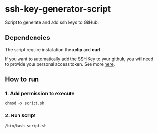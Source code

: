 # ssh-key-generator-script

Script to generate and add ssh keys to GitHub.

## Dependencies

The script require installation the **xclip** and **curl**.

If you want to automatically add the SSH Key to your github, you will need to provide your personal access token. See more [here](https://docs.github.com/en/authentication/keeping-your-account-and-data-secure/creating-a-personal-access-token).

## How to run

### 1. Add permission to execute

```console
chmod -x script.sh
```

### 2. Run script

```console
/bin/bash script.sh
```
